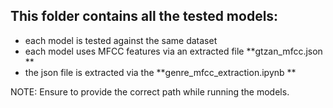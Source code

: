 ## This folder contains all the tested models:
- each model is tested against the same dataset
- each model uses MFCC features via an extracted file **gtzan_mfcc.json **
- the json file is extracted via the **genre_mfcc_extraction.ipynb **

NOTE: Ensure to provide the correct path while running the models.
